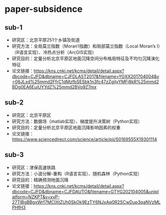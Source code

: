# paper-subsidence
## sub-1
* 研究区：北京平原251个乡镇及街道
* 研究方法：全局莫兰指数（Moran’I指数）和局部莫兰指数（Local Moran’s I）（R语言实现）、冷热点分析（ArcGIS实现）
* 研究目的：定量分析北京平原区地面沉降空间分布格局特征及不均匀沉降演化特征
* 论文链接：https://kns.cnki.net/kcms/detail/detail.aspx?dbcode=CJFD&dbname=CJFDLAST2017&filename=YGXX201704004&v=06JLxd%25mmd2FfrC1dMzfbSESbk1n3fc47zZgjIyYMFj8kR%25mmd2BDg0EA6EuiUYYdZ%25mmd2BVo9Z7mx

## sub-2
* 研究区：北京平原区
* 研究方法：数据场（matlab实现）、梯度提升决策树（Python实现）
* 研究目的：定量分析北京平原区地面沉降影响因素的权重
* 论文链接：https://www.sciencedirect.com/science/article/pii/S0169555X19301114

## sub-3
* 研究区：津保高速铁路
* 研究方法：小波分解-重构（R语言实现）、随机森林（Python实现）
* 研究目的：精确预测地面沉降
* 论文链接：https://kns.cnki.net/kcms/detail/detail.aspx?dbcode=CJFD&dbname=CJFDAUTO&filename=GTYG202104005&uniplatform=NZKPT&v=xvP-27TIBgBBgxWrf7MCIXtZUh0SkOk9EzTY6NJxAq0R2SCwDup3qaNVzMLPHfH3
